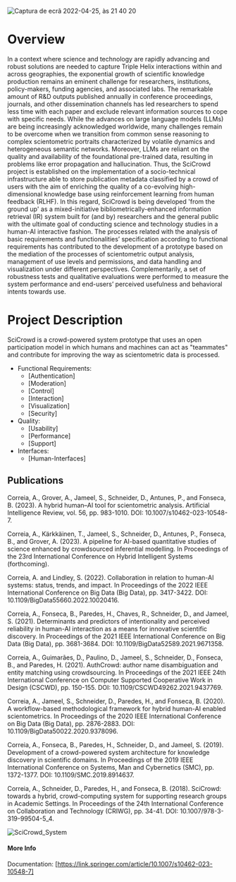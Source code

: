 ![Captura de ecrã 2022-04-25, às 21 40 20](https://user-images.githubusercontent.com/3758981/165171207-1a3e2fa8-4502-4b96-898b-1322ed519cc9.png)

# Overview

In a context where science and technology are rapidly advancing and robust solutions are needed to capture Triple Helix interactions within and across geographies, the exponential growth of scientific knowledge production remains an eminent challenge for researchers, institutions, policy-makers, funding agencies, and associated labs. The remarkable amount of R&D outputs published annually in conference proceedings, journals, and other dissemination channels has led researchers to spend less time with each paper and exclude relevant information sources to cope with specific needs. While the advances on large language models (LLMs) are being increasingly acknowledged worldwide, many challenges remain to be overcome when we transition from common sense reasoning to complex scientometric portraits characterized by volatile dynamics and heterogeneous semantic networks. Moreover, LLMs are reliant on the quality and availability of the foundational pre-trained data, resulting in problems like error propagation and hallucination. Thus, the SciCrowd project is established on the implementation of a socio-technical infrastructure able to store publication metadata classified by a crowd of users with the aim of enriching the quality of a co-evolving high-dimensional knowledge base using reinforcement learning from human feedback (RLHF). In this regard, SciCrowd is being developed 'from the ground up' as a mixed-initiative bibliometrically-enhanced information retrieval (IR) system built for (and by) researchers and the general public with the ultimate goal of conducting science and technology studies in a human-AI interactive fashion. The processes related with the analysis of basic requirements and functionalities’ specification according to functional requirements has contributed to the development of a prototype based on the mediation of the processes of scientometric output analysis, management of use levels and permissions, and data handling and visualization under different perspectives. Complementarily, a set of robustness tests and qualitative evaluations were performed to measure the system performance and end-users’ perceived usefulness and behavioral intents towards use.

# Project Description

SciCrowd is a crowd-powered system prototype that uses an open participation model in which humans and machines can act as "teammates" and contribute for improving the way as scientometric data is processed.

- Functional Requirements:
  - [Authentication]
  - [Moderation]
  - [Control]
  - [Interaction]
  - [Visualization]
  - [Security]  
- Quality:
  - [Usability]
  - [Performance]
  - [Support]
- Interfaces:
  - [Human-Interfaces]

## Publications

Correia, A., Grover, A., Jameel, S., Schneider, D., Antunes, P., and Fonseca, B. (2023). A hybrid human–AI tool for scientometric analysis. Artificial Intelligence Review, vol. 56, pp. 983-1010. DOI: 10.1007/s10462-023-10548-7.

Correia, A., Kärkkäinen, T., Jameel, S., Schneider, D., Antunes, P., Fonseca, B., and Grover, A. (2023). A pipeline for AI-based quantitative studies of science enhanced by crowdsourced inferential modelling. In Proceedings of the 23rd International Conference on Hybrid Intelligent Systems (forthcoming).

Correia, A. and Lindley, S. (2022). Collaboration in relation to human-AI systems: status, trends, and impact. In Proceedings of the 2022 IEEE International Conference on Big Data (Big Data), pp. 3417-3422. DOI: 10.1109/BigData55660.2022.10020416.

Correia, A., Fonseca, B., Paredes, H., Chaves, R., Schneider, D., and Jameel, S. (2021). Determinants and predictors of intentionality and perceived reliability in human-AI interaction as a means for innovative scientific discovery. In Proceedings of the 2021 IEEE International Conference on Big Data (Big Data), pp. 3681-3684. DOI: 10.1109/BigData52589.2021.9671358.

Correia, A., Guimarães, D., Paulino, D., Jameel, S., Schneider, D., Fonseca, B., and Paredes, H. (2021). AuthCrowd: author name disambiguation and entity matching using crowdsourcing. In Proceedings of the 2021 IEEE 24th International Conference on Computer Supported Cooperative Work in Design (CSCWD), pp. 150-155. DOI: 10.1109/CSCWD49262.2021.9437769.

Correia, A., Jameel, S., Schneider, D., Paredes, H., and Fonseca, B. (2020). A workflow-based methodological framework for hybrid human-AI enabled scientometrics. In Proceedings of the 2020 IEEE International Conference on Big Data (Big Data), pp. 2876-2883. DOI: 10.1109/BigData50022.2020.9378096.

Correia, A., Fonseca, B., Paredes, H., Schneider, D., and Jameel, S. (2019). Development of a crowd-powered system architecture for knowledge discovery in scientific domains. In Proceedings of the 2019 IEEE International Conference on Systems, Man and Cybernetics (SMC), pp. 1372-1377. DOI: 10.1109/SMC.2019.8914637.

Correia, A., Schneider, D., Paredes, H., and Fonseca, B. (2018). SciCrowd: towards a hybrid, crowd-computing system for supporting research groups in Academic Settings. In Proceedings of the 24th International Conference on Collaboration and Technology (CRIWG), pp. 34-41. DOI: 10.1007/978-3-319-99504-5_4.

![SciCrowd_System](https://user-images.githubusercontent.com/3758981/165169908-5dd7b3e5-ce9d-462d-a601-86eea441a65d.png)

#### More Info

Documentation: [https://link.springer.com/article/10.1007/s10462-023-10548-7]
 
